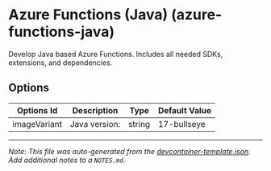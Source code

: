 
# Azure Functions (Java) (azure-functions-java)

Develop Java based Azure Functions. Includes all needed SDKs, extensions, and dependencies.

## Options

| Options Id | Description | Type | Default Value |
|-----|-----|-----|-----|
| imageVariant | Java version: | string | 17-bullseye |



---

_Note: This file was auto-generated from the [devcontainer-template.json](https://github.com/shibayan/azure-functions-devcontainers/blob/main/src/azure-functions-java/devcontainer-template.json).  Add additional notes to a `NOTES.md`._
